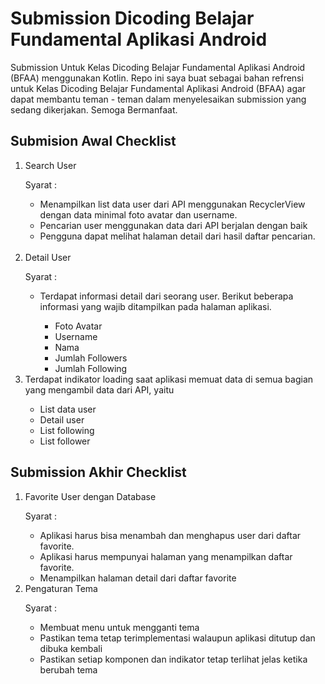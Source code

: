 # Submission Dicoding Belajar Fundamental Aplikasi Android
Submission Untuk Kelas Dicoding Belajar Fundamental Aplikasi Android (BFAA) menggunakan Kotlin.
Repo ini saya buat sebagai bahan refrensi untuk Kelas Dicoding Belajar Fundamental Aplikasi Android (BFAA) agar dapat membantu teman - teman dalam menyelesaikan submission yang sedang dikerjakan. Semoga Bermanfaat.

## Submision Awal Checklist
<ol>
 <li>Search User</li>
 <p>Syarat : </p>
	<ul>
  	<li>Menampilkan list data user dari API menggunakan RecyclerView dengan data minimal foto avatar dan username.</li>
  	<li>Pencarian user menggunakan data dari API berjalan dengan baik</li>
 	 <li>Pengguna dapat melihat halaman detail dari hasil daftar pencarian.</li>
	</ul><br>
  <li>Detail User</li>
 <p>Syarat : </p>
	<ul>
  	<li>Terdapat informasi detail dari seorang user. Berikut beberapa informasi yang wajib ditampilkan pada halaman aplikasi.</li>
  	<ul>
      <li>Foto Avatar</li>
      <li>Username</li>
      <li>Nama</li>
      <li>Jumlah Followers</li>
      <li>Jumlah Following</li>
    </ul>
	</ul>
  <li>Terdapat indikator loading saat aplikasi memuat data di semua bagian yang mengambil data dari API, yaitu</li>
  <ul>
    <li>List data user</li>
    <li>Detail user</li>
    <li>List following</li>
    <li>List follower</li>
  </ul>
</ol>

## Submission Akhir Checklist

<ol>
	<li>Favorite User dengan Database</li>
	<p>Syarat : </p>
		<ul>
			<li>Aplikasi harus bisa menambah dan menghapus user dari daftar favorite.</li>	
			<li>Aplikasi harus mempunyai halaman yang menampilkan daftar favorite.</li>	
			<li>Menampilkan halaman detail dari daftar favorite</li>	
		</ul>
	<li>Pengaturan Tema</li>
	<p>Syarat : </p>
		<ul>
			<li>Membuat menu untuk mengganti tema</li>
			<li>Pastikan tema tetap terimplementasi walaupun aplikasi ditutup dan dibuka kembali</li>
			<li>Pastikan setiap komponen dan indikator tetap terlihat jelas ketika berubah tema</li>
		</ul>
</ol>


